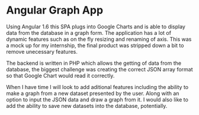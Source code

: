 # Angular Graph App

Using Angular 1.6 this SPA plugs into Google Charts and is able to display data from the database in a graph form.
The application has a lot of dynamic features such as on the fly resizing and renaming of axis. This was a mock up 
for my internship, the final product was stripped down a bit to remove unecessary features.

The backend is written in PHP which allows the getting of data from the database, the biggest challenge was creating the
correct JSON array format so that Google Chart would read it correctly.

When I have time I will look to add aditional features including the ability to make a graph from a new dataset presented 
by the user. Along with an option to input the JSON data and draw a graph from it. I would also like to add the ability to save 
new datasets into the database, potentially.
